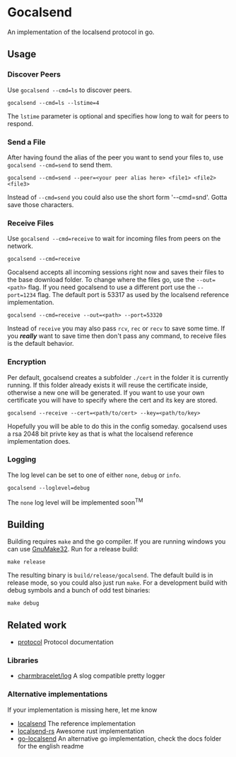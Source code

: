 # Gocalsend
An implementation of the localsend protocol in go.

## Usage
### Discover Peers
Use `gocalsend --cmd=ls` to discover peers.
```
gocalsend --cmd=ls --lstime=4
```
The `lstime` parameter is optional and specifies how long to wait for peers to respond.
### Send a File
After having found the alias of the peer you want to send your files to, use `gocalsend --cmd=send` to send them.
```
gocalsend --cmd=send --peer=<your peer alias here> <file1> <file2> <file3>
```
Instead of `--cmd=send` you could also use the short form '--cmd=snd'. Gotta save those characters.
### Receive Files
Use `gocalsend --cmd=receive` to wait for incoming files from peers on the network.
```
gocalsend --cmd=receive
```
Gocalsend accepts all incoming sessions right now and saves their files to the base download folder. To change where the files go, use the `--out=<path>` flag. If you need gocalsend to use a different port use the `--port=1234` flag. The default port is 53317 as used by the localsend reference implementation.
```
gocalsend --cmd=receive --out=<path> --port=53320
```
Instead of `receive` you may also pass `rcv`, `rec` or `recv` to save some time.
If you ***really*** want to save time then don't pass any command, to receive files is the default behavior.
### Encryption
Per default, gocalsend creates a subfolder `./cert` in the folder it is currently running.
If this folder already exists it will reuse the certificate inside, otherwise a new one will be generated. If you want to use your own certificate you will have to specify where the cert and its key are stored.
```
gocalsend --receive --cert=<path/to/cert> --key=<path/to/key>
```
Hopefully you will be able to do this in the config someday.
gocalsend uses a rsa 2048 bit privte key as that is what the localsend reference implementation does.

### Logging
The log level can be set to one of either `none`, `debug` or `info`. 
```
gocalsend --loglevel=debug
```
The `none` log level will be implemented soon<sup>TM</sup>

## Building
Building requires `make` and the go compiler. If you are running windows you can use [GnuMake32](https://gnuwin32.sourceforge.net/packages/make.htm).
Run for a release build:
```
make release
```
The resulting binary is `build/release/gocalsend`. The default build is in release mode, so you could also just run `make`.
For a development build with debug symbols and a bunch of odd test binaries:
```
make debug
```

## Related work
- [protocol](https://github.com/localsend/protocol) Protocol documentation
### Libraries
- [charmbracelet/log](https://github.com/charmbracelet/log) A slog compatible pretty logger
### Alternative implementations
If your implementation is missing here, let me know
- [localsend](https://github.com/localsend/localsend) The reference implementation
- [localsend-rs](https://github.com/zpp0196/localsend-rs) Awesome rust implementation
- [go-localsend](https://github.com/meowrain/localsend-go) An alternative go implementation, check the docs folder for the english readme


